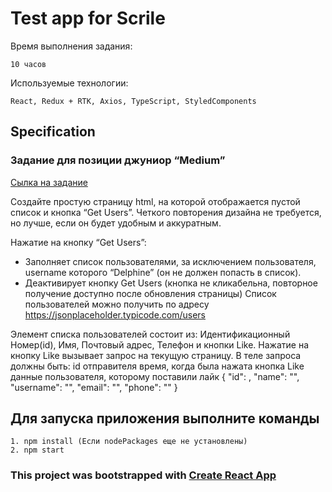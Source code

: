 # Test app for Scrile

Время выполнения задания:

    10 часов

Используемые технологии:

    React, Redux + RTK, Axios, TypeScript, StyledComponents

## Specification

### Задание для позиции джуниор “Medium”

[Сылка на задание](https://docs.google.com/document/d/1G7d1rJTJ_nc507_GDlL_I5vZZH5jR72U8qwJoUbvGLQ/edit#)

Создайте простую страницу html, на которой отображается пустой список и кнопка “Get Users”.
Четкого повторения дизайна не требуется, но лучше, если он будет удобным и аккуратным.

Нажатие на кнопку “Get Users”:

- Заполняет список пользователями, за исключением пользователя, username которого “Delphine” (он не должен попасть в список).
- Деактивирует кнопку Get Users (кнопка не кликабельна, повторное получение доступно после обновления страницы)
Список пользователей можно получить по адресу <https://jsonplaceholder.typicode.com/users>

Элемент списка пользователей состоит из:
Идентификационный Номер(id), Имя, Почтовый адрес, Телефон и кнопки Like.
Нажатие на кнопку Like вызывает запрос на текущую страницу.
В теле запроса должны быть:
id отправителя
время, когда была нажата кнопка Like
данные пользователя, которому поставили лайк
{
  "id": ,
  "name": "",
  "username": "",
  "email": "",
  "phone": ""
}

## Для запуска приложения выполните команды

    1. npm install (Если nodePackages еще не установлены)
    2. npm start

### This project was bootstrapped with [Create React App](https://github.com/facebook/create-react-app)
